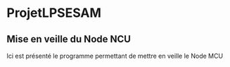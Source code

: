 # ProjetLPSESAM
## Mise en veille du Node NCU 

Ici est présenté le programme permettant de mettre en veille le Node MCU
 
